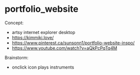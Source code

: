 # portfolio_website

Concept:
- artsy internet explorer desktop 
- https://kimmiki.love/
- https://www.pinterest.ca/sunsonn1/portfolio-website-inspo/
- https://www.youtube.com/watch?v=aQkPcPqTq4M

Brainstorm:
- onclick icon plays instruments 

